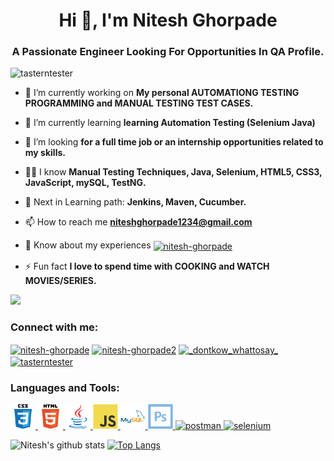 <h1 align="center">Hi 👋, I'm Nitesh Ghorpade</h1>
<h3 align="center">A Passionate Engineer Looking For Opportunities In QA Profile.</h3>

<p align="left"> <img src="https://komarev.com/ghpvc/?username=tasterntester&label=Profile%20views&color=0e75b6&style=flat" alt="tasterntester" /> </p>

- 🔭 I’m currently working on **My personal AUTOMATIONG TESTING PROGRAMMING and MANUAL TESTING TEST CASES.**

- 🌱 I’m currently learning **learning Automation Testing (Selenium Java)**

- 👯 I’m looking **for a full time job or an internship opportunities related to my skills.**

- 🐱‍👤 I know **Manual Testing Techniques, Java, Selenium, HTML5, CSS3, JavaScript, mySQL, TestNG.**

- 🚩 Next in Learning path: **Jenkins, Maven, Cucumber.**

- 📫 How to reach me **niteshghorpade1234@gmail.com**

- 📄 Know about my experiences <a href="https://drive.google.com/file/d/1K1fpLr0v4AcZ7PQh01a4U2MUEUjhDFY1/view?usp=sharing" target="blank"><img align="center" src="https://cdn.iconscout.com/icon/free/png-256/resume-1956170-1650533.png" alt="nitesh-ghorpade" height="30" width="40" /></a>

- ⚡ Fun fact **I love to spend time with COOKING and WATCH MOVIES/SERIES.**


<a href="" target="_blank"> <img src="https://algoworksupload.s3.amazonaws.com/new-algoworks/wp-content/uploads/2016/05/16105109/Software-Test-Management.gif" /> </a>

<h3 align="left">Connect with me:</h3>
<p align="left">
<a href="https://linkedin.com/in/nitesh-ghorpade" target="blank"><img align="center" src="https://raw.githubusercontent.com/rahuldkjain/github-profile-readme-generator/master/src/images/icons/Social/linked-in-alt.svg" alt="nitesh-ghorpade" height="30" width="40" /></a>
<a href="https://fb.com/nitesh-ghorpade2" target="blank"><img align="center" src="https://raw.githubusercontent.com/rahuldkjain/github-profile-readme-generator/master/src/images/icons/Social/facebook.svg" alt="nitesh-ghorpade2" height="30" width="40" /></a>
<a href="https://instagram.com/_dontkow_whattosay_" target="blank"><img align="center" src="https://raw.githubusercontent.com/rahuldkjain/github-profile-readme-generator/master/src/images/icons/Social/instagram.svg" alt="_dontkow_whattosay_" height="30" width="40" /></a>
 <a href="https://github.com/tasterntester" target="blank"><img align="center" src="https://cdn.jsdelivr.net/npm/simple-icons@3.0.1/icons/github.svg" alt="tasterntester" height="40" width="40" /></a>
</p>

<h3 align="left">Languages and Tools:</h3>
<p align="left"> <a href="https://www.w3schools.com/css/" target="_blank"> <img src="https://raw.githubusercontent.com/devicons/devicon/master/icons/css3/css3-original-wordmark.svg" alt="css3" width="40" height="40"/> </a> <a href="https://www.w3.org/html/" target="_blank"> <img src="https://raw.githubusercontent.com/devicons/devicon/master/icons/html5/html5-original-wordmark.svg" alt="html5" width="40" height="40"/> </a> <a href="https://www.java.com" target="_blank"> <img src="https://raw.githubusercontent.com/devicons/devicon/master/icons/java/java-original.svg" alt="java" width="40" height="40"/> </a> <a href="https://developer.mozilla.org/en-US/docs/Web/JavaScript" target="_blank"> <img src="https://raw.githubusercontent.com/devicons/devicon/master/icons/javascript/javascript-original.svg" alt="javascript" width="40" height="40"/> </a> <a href="https://www.mysql.com/" target="_blank"> <img src="https://raw.githubusercontent.com/devicons/devicon/master/icons/mysql/mysql-original-wordmark.svg" alt="mysql" width="40" height="40"/> </a> <a href="https://www.photoshop.com/en" target="_blank"> <img src="https://raw.githubusercontent.com/devicons/devicon/master/icons/photoshop/photoshop-line.svg" alt="photoshop" width="40" height="40"/> </a> <a href="https://postman.com" target="_blank"> <img src="https://www.vectorlogo.zone/logos/getpostman/getpostman-icon.svg" alt="postman" width="40" height="40"/> </a> <a href="https://www.selenium.dev" target="_blank"> <img src="https://raw.githubusercontent.com/detain/svg-logos/780f25886640cef088af994181646db2f6b1a3f8/svg/selenium-logo.svg" alt="selenium" width="40" height="40"/> </a> </p>


![Nitesh's github stats](https://github-readme-stats.vercel.app/api?username=tasterntester)
[![Top Langs](https://github-readme-stats.vercel.app/api/top-langs/?username=tasterntester)](https://github.com/tasterntester/github-readme-stats)
